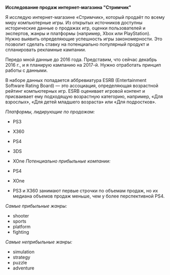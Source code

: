 **Исследование продаж интернет-магазина "Стримчик"**

Я исследую интернет-магазине «Стримчик», который продаёт по всему миру компьютерные игры. Из открытых источников доступны исторические данные о продажах игр, оценки пользователей и экспертов, жанры и платформы (например, Xbox или PlayStation). Нужно выявить определяющие успешность игры закономерности. Это позволит сделать ставку на потенциально популярный продукт и спланировать рекламные кампании.

Передо мной данные до 2016 года. Представим, что сейчас декабрь 2016 г., и я планирую кампанию на 2017-й. Нужно отработать принцип работы с данными.

В наборе данных попадается аббревиатура ESRB (Entertainment Software Rating Board) — это ассоциация, определяющая возрастной рейтинг компьютерных игр. ESRB оценивает игровой контент и присваивает ему подходящую возрастную категорию, например, «Для взрослых», «Для детей младшего возраста» или «Для подростков».

*Платформы, лидирующие по продажам:*

- PS3
- X360
- PS4
- 3DS
- XOne
*Потенциально прибыльные компании:*

- PS4
- XOne
- PS3 и X360 занимают первые строчки по объемам продаж, но их медиана объемов продаж меньше, чем у более перспективной PS4.

*Самые прибыльные жанры:*

- shooter
- sports
- platform
- fighting

*Самые неприбыльные жанры:*

- simulation
- strategy
- puzzle
- adventure
